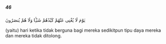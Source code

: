 ##### 46

<span class="ayah">يَوْمَ لَا يُغْنِى عَنْهُمْ كَيْدُهُمْ شَيْـًۭٔا وَلَا هُمْ يُنصَرُونَ</span>

<span class="ayah_translation">(yaitu) hari ketika tidak berguna bagi mereka sedikitpun tipu daya mereka dan mereka tidak ditolong.</span>

